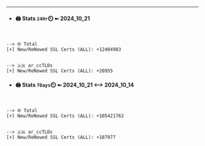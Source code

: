 

---
- #### 🖨️ **Stats** `24Hr`⏲️ ➼ 2024_10_21
```console


--> 🌐 Total
[+] New/ReNewed SSL Certs (ALL): +12404983


--> 🇦🇷 ar_ccTLDs
[+] New/ReNewed SSL Certs (ALL): +20955

```

- #### 🖨️ **Stats** `7Days`⏲️ ➼ 2024_10_21 <--> 2024_10_14
```console


--> 🌐 Total
[+] New/ReNewed SSL Certs (ALL): +105421762


--> 🇦🇷 ar_ccTLDs
[+] New/ReNewed SSL Certs (ALL): +187977

```

